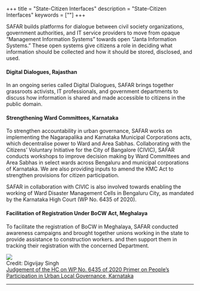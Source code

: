 +++
title = "State-Citizen Interfaces"
description = "State-Citizen Interfaces"
keywords = [""]
+++

SAFAR builds platforms for dialogue between civil society organizations, government authorities, and IT service providers to move from opaque “Management Information Systems” towards open “Janta Information Systems.” These open systems give citizens a role in deciding what information should be collected and how it should be stored, disclosed, and used. 

#### Digital Dialogues, Rajasthan 

In an ongoing series called Digital Dialogues, SAFAR brings together grassroots activists, IT professionals, and government departments to discuss how information is shared and made accessible to citizens in the public domain.

#### Strengthening Ward Committees, Karnataka

To strengthen accountability in urban governance, SAFAR works on implementing the Nagarapalika and Karnataka Municipal Corporations acts, which decentralise power to Ward and Area Sabhas. Collaborating with the Citizens’ Voluntary Initiative for the City of Bangalore (CIVIC), SAFAR conducts workshops to improve decision making by Ward Committees and Area Sabhas in select wards across Bengaluru and municipal corporations of Karnataka. We are also providing inputs to amend the KMC Act to strengthen provisions for citizen participation.

SAFAR in collaboration with CIVIC is also involved towards enabling the working of Ward Disaster Management Cells in Bengaluru City, as mandated by the Karnataka High Court (WP No. 6435 of 2020).

#### Facilitation of Registration Under BoCW Act, Meghalaya 

To facilitate the registration of BoCW in Meghalaya, SAFAR conducted awareness campaigns and brought together unions working in the state to provide assistance to construction workers. and then support them in tracking their registration with the concerned Department. 

<div class="container-image">
  <img class="full-width" src="../../img/pictures/state-citizen-interfaces/2.jpg">
  <div class="bottom-right">Credit: Digvijay Singh</div>
</div>

<a href="https://www.livelaw.in/pdf_upload/pdf_upload-373913.pdf" class="btn btn-lg" target="_blank">
    <i class="far fa-file-alt"></i> Judgement of the HC on WP No. 6435 of 2020
</a>

<a href="../../documents/Primer on People’s Participation in Urban Local Governance, Karnataka.docx" class="btn btn-lg" target="_blank">
    <i class="far fa-file-alt"></i> Primer on People’s Participation in Urban Local Governance, Karnataka
</a>

***
